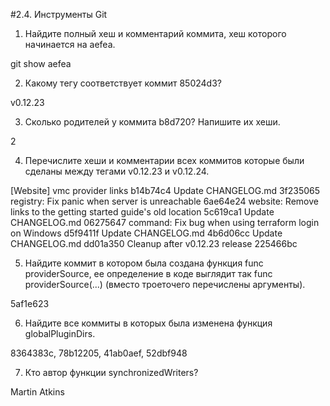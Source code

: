 #2.4. Инструменты Git

1. Найдите полный хеш и комментарий коммита, хеш которого начинается на aefea.

git show aefea


2. Какому тегу соответствует коммит 85024d3?
  
v0.12.23

3. Сколько родителей у коммита b8d720? Напишите их хеши.

2
  
4. Перечислите хеши и комментарии всех коммитов которые были сделаны между тегами v0.12.23 и v0.12.24.

[Website] vmc provider links b14b74c4
Update CHANGELOG.md 3f235065
registry: Fix panic when server is unreachable 6ae64e24
website: Remove links to the getting started guide's old location 5c619ca1
Update CHANGELOG.md 06275647
command: Fix bug when using terraform login on Windows d5f9411f
Update CHANGELOG.md 4b6d06cc
Update CHANGELOG.md dd01a350
Cleanup after v0.12.23 release 225466bc
  
5. Найдите коммит в котором была создана функция func providerSource, ее определение в коде выглядит так func providerSource(...) (вместо троеточего перечислены аргументы).

5af1e623
  
6. Найдите все коммиты в которых была изменена функция globalPluginDirs.

8364383c, 78b12205, 41ab0aef, 52dbf948
  
7. Кто автор функции synchronizedWriters?

Martin Atkins
